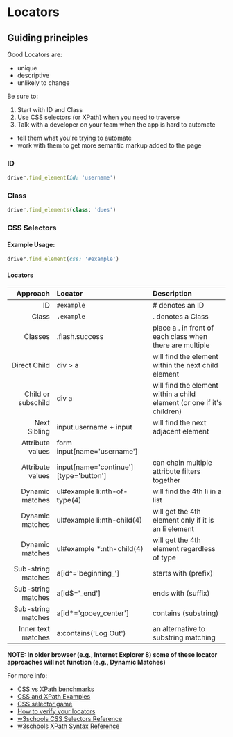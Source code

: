# Locators

## Guiding principles

Good Locators are:

+ unique
+ descriptive
+ unlikely to change

Be sure to:

1. Start with ID and Class
2. Use CSS selectors (or XPath) when you need to traverse
3. Talk with a developer on your team when the app is hard to automate
  + tell them what you're trying to automate
  + work with them to get more semantic markup added to the page

### ID 

```ruby
driver.find_element(id: 'username')
```

### Class

```ruby
driver.find_elements(class: 'dues')
```

### CSS Selectors

#### Example Usage:

```ruby
driver.find_element(css: '#example')
```

#### Locators

| Approach            | Locator                                | Description                                               |
| ------------------: | :-------------                         | :--------------                                           |
| ID                  | `#example`                               | # denotes an ID                                           |
| Class               | `.example`                               | . denotes a Class                                         |
| Classes             | .flash.success                         | place a . in front of each class when there are multiple  |
| Direct Child        | div > a                                | will find the element within the next child element       |
| Child or subschild  | div a                                  | will find the element within a child element (or one if it's children) |
| Next Sibling        | input.username + input                 | will find the next adjacent element                       |
| Attribute values    | form input[name='username']            |                                                           |
| Attribute values    | input[name='continue'][type='button']  | can chain multiple attribute filters together             |
| Dynamic matches     | ul#example li:nth-of-type(4)           | will find the 4th li in a list                            |
| Dynamic matches     | ul#example li:nth-child(4)             | will get the 4th element only if it is an li element      |
| Dynamic matches     | ul#example *:nth-child(4)              | will get the 4th element regardless of type               |
| Sub-string matches  | a[id^='beginning_']                    | starts with (prefix)                                      |
| Sub-string matches  | a[id$='_end']                          | ends with (suffix)                                        |
| Sub-string matches  | a[id*='gooey_center']                  | contains (substring)                                      |
| Inner text matches  | a:contains('Log Out')                  | an alternative to substring matching                      |

__NOTE: In older browser (e.g., Internet Explorer 8) some of these locator approaches will not function (e.g., Dynamic Matches)__

For more info:

+ [CSS vs XPath benchmarks](http://bit.ly/seleniumbenchmarks)
+ [CSS and XPath Examples](http://bit.ly/cssxpathexamples)
+ [CSS selector game](http://bit.ly/locatorgame)
+ [How to verify your locators](http://bit.ly/verifyinglocators)
+ [w3schools CSS Selectors Reference](http://www.w3schools.com/cssref/css_selectors.asp)
+ [w3schools XPath Syntax Reference](http://www.w3schools.com/xpath/xpath_syntax.asp)
